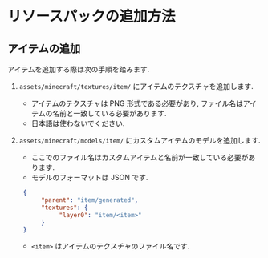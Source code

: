 # リソースパックの追加方法

## アイテムの追加

アイテムを追加する際は次の手順を踏みます.

1. `assets/minecraft/textures/item/` にアイテムのテクスチャを追加します.
   - アイテムのテクスチャは PNG 形式である必要があり, ファイル名はアイテムの名前と一致している必要があります.
   - 日本語は使わないでください.
2. `assets/minecraft/models/item/` にカスタムアイテムのモデルを追加します.
   - ここでのファイル名はカスタムアイテムと名前が一致している必要があります.
   - モデルのフォーマットは JSON です.

   ```json
    {
         "parent": "item/generated",
         "textures": {
              "layer0": "item/<item>"
         }
    }
   ```

    - `<item>` はアイテムのテクスチャのファイル名です.
